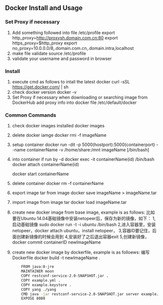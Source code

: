 ## Docker Install and Usage

### Set Proxy if necessary
 1. Add something followed into file /etc/profile
     export http_proxy=http://proxysh.domain.com.cn:80
     export https_proxy=$http_proxy
     export no_proxy=10.0.0.0/8,.domain.com.cn,.domain.intra,localhost        
 2. make file validate
    source /etc/profile        
 3. validate your username and password in browser

### Install
 1. execute cmd as follows to intall the latest docker
    curl -sSL https://get.docker.com/ | sh        
 2. check docker version
    docker -v       
 3. Set Proxy if necessary when downloading or searching image from DockerHub
    add proxy info into docker file /etc/default/docker
        
### Common Commands
 1. check docker images installed
    docker images
 2. delete docker iamge
    docker rmi -f imageName
        
 3. setup container
    docker run -dit -p 5000(hostport):5000(containerport) --name containerName -v /home/share:/mnt imageName [/bin/bash]
        
 4. into container if run by -d
    docker exec -it containerName(id) /bin/bash
    docker attach containerName(id)
    
    docker start containerName
 5. delete container
    docker rm -f containerName
        
 6. export image tar from image
    docker save imageName > imageName.tar
 
 7. import image from image tar
    docker load imageName.tar
        
 8. create new docker image from base image, example is as follows:
    比如要在Ubuntu 14.04基础镜像中安装netopeer后，保存为新的镜像，如下：
    1,启动基础镜像  sudo docker run -t -i ubuntu /bin/bash
    2,进入容器里，安装netopeer，docker attach ubuntu，install netopeer，
    3,容器ID要记住，后面创建新镜像的时候会用到
    4,安装好了之后退出容器exit
    5,创建新镜像，docker commit containerID newImageName
        
 9. create new docker image by dockerfile, example is as folloews:
    编写 Dockerfile
    docker build -t newImageName .
        
    ```bash
        FROM java:8-jre
        MAINTAINER moon
        COPY restconf-service-2.0-SNAPSHOT.jar .
        COPY example.yml .
        COPY example.keystore .
        COPY yang ./yang
        CMD java -jar restconf-service-2.0-SNAPSHOT.jar server example.yml
        EXPOSE 8080
    ```
